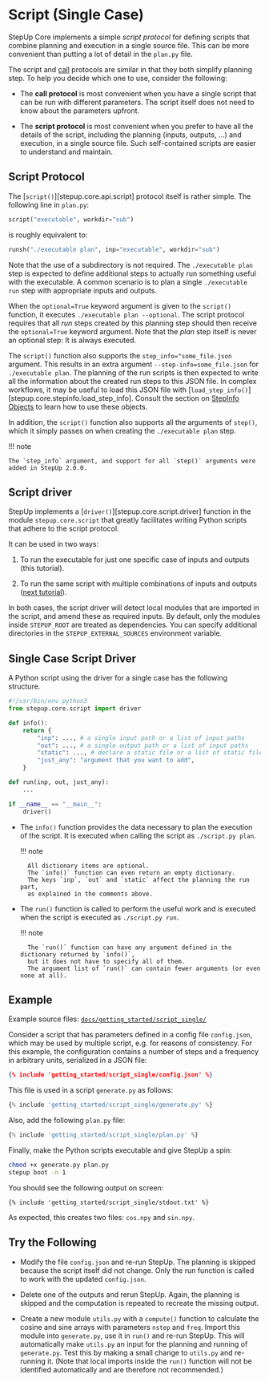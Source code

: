 # Script (Single Case)

StepUp Core implements a simple *script protocol*
for defining scripts that combine planning and execution in a single source file.
This can be more convenient than putting a lot of detail in the `plan.py` file.

The script and [call](call.md) protocols are similar in that they both simplify planning step.
To help you decide which one to use, consider the following:

- The **call protocol** is most convenient when you have a single script
  that can be run with different parameters.
  The script itself does not need to know about the parameters upfront.

- The **script protocol** is most convenient when you prefer to have all the details of the script,
  including the planning (inputs, outputs, ...) and execution, in a single source file.
  Such self-contained scripts are easier to understand and maintain.

## Script Protocol

The [`script()`][stepup.core.api.script] protocol itself is rather simple.
The following line in `plan.py`:

```python
script("executable", workdir="sub")
```

is roughly equivalent to:

```python
runsh("./executable plan", inp="executable", workdir="sub")
```

Note that the use of a subdirectory is not required.
The `./executable plan` step is expected to define additional steps
to actually run something useful with the executable.
A common scenario is to plan a single `./executable run` step with appropriate inputs and outputs.

When the `optional=True` keyword argument is given to the `script()` function,
it executes `./executable plan --optional`.
The script protocol requires that all *run* steps created by this planning step
should then receive the `optional=True` keyword argument.
Note that the *plan* step itself is never an optional step:
It is always executed.

The `script()` function also supports the `step_info="some_file.json` argument.
This results in an extra argument `--step-info=some_file.json` for `./executable plan`.
The planning of the run scripts is then expected to
write all the information about the created run steps to this JSON file.
In complex workflows, it may be useful to load this JSON file with
[`load_step_info()`][stepup.core.stepinfo.load_step_info].
Consult the section on [StepInfo Objects](../advanced_topics/step_info.md)
to learn how to use these objects.

In addition, the `script()` function also supports all the arguments of `step()`,
which it simply passes on when creating the `./executable plan` step.

!!! note

    The `step_info` argument, and support for all `step()` arguments were added in StepUp 2.0.0.

## Script driver

StepUp implements a [`driver()`][stepup.core.script.driver] function
in the module `stepup.core.script` that greatly facilitates
writing Python scripts that adhere to the script protocol.

It can be used in two ways:

1. To run the executable for just one specific case of inputs and outputs (this tutorial).

2. To run the same script with multiple combinations of inputs and outputs ([next tutorial](script_multiple.md)).

In both cases, the script driver will detect local modules that are imported in the script,
and amend these as required inputs.
By default, only the modules inside `STEPUP_ROOT` are treated as dependencies.
You can specify additional directories in the `STEPUP_EXTERNAL_SOURCES` environment variable.

## Single Case Script Driver

A Python script using the driver for a single case has the following structure.

```python
#!/usr/bin/env python3
from stepup.core.script import driver

def info():
    return {
        "inp": ..., # a single input path or a list of input paths
        "out": ..., # a single output path or a list of input paths
        "static": ..., # declare a static file or a list of static files
        "just_any": "argument that you want to add",
    }

def run(inp, out, just_any):
    ...

if __name__ == "__main__":
    driver()
```

- The `info()` function provides the data necessary to plan the execution of the script.
  It is executed when calling the script as `./script.py plan`.

    !!! note

        All dictionary items are optional.
        The `info()` function can even return an empty dictionary.
        The keys `inp`, `out` and `static` affect the planning the run part,
        as explained in the comments above.

- The `run()` function is called to perform the useful work and
  is executed when the script is executed as `./script.py run`.

    !!! note

        The `run()` function can have any argument defined in the dictionary returned by `info()`,
        but it does not have to specify all of them.
        The argument list of `run()` can contain fewer arguments (or even none at all).

## Example

Example source files: [`docs/getting_started/script_single/`](https://github.com/reproducible-reporting/stepup-core/tree/main/docs/getting_started/script_single)

Consider a script that has parameters defined in a config file `config.json`,
which may be used by multiple script, e.g. for reasons of consistency.
For this example, the configuration contains a number of steps and a frequency in arbitrary units,
serialized in a JSON file:

```json
{% include 'getting_started/script_single/config.json' %}
```

This file is used in a script `generate.py` as follows:

```python
{% include 'getting_started/script_single/generate.py' %}
```

Also, add the following `plan.py` file:

```python
{% include 'getting_started/script_single/plan.py' %}
```

Finally, make the Python scripts executable and give StepUp a spin:

```bash
chmod +x generate.py plan.py
stepup boot -n 1
```

You should see the following output on screen:

```text
{% include 'getting_started/script_single/stdout.txt' %}
```

As expected, this creates two files: `cos.npy` and `sin.npy`.

## Try the Following

- Modify the file `config.json` and re-run StepUp.
  The planning is skipped because the script itself did not change.
  Only the run function is called to work with the updated `config.json`.

- Delete one of the outputs and rerun StepUp.
  Again, the planning is skipped and the computation is repeated to recreate the missing output.

- Create a new module `utils.py` with a `compute()` function to calculate the cosine and sine arrays
  with parameters `nstep` and `freq`.
  Import this module into `generate.py`, use it in `run()` and re-run StepUp.
  This will automatically make `utils.py` an input for the planning and running of `generate.py`.
  Test this by making a small change to `utils.py` and re-running it.
  (Note that local imports inside the `run()` function will not be identified automatically and
  are therefore not recommended.)
